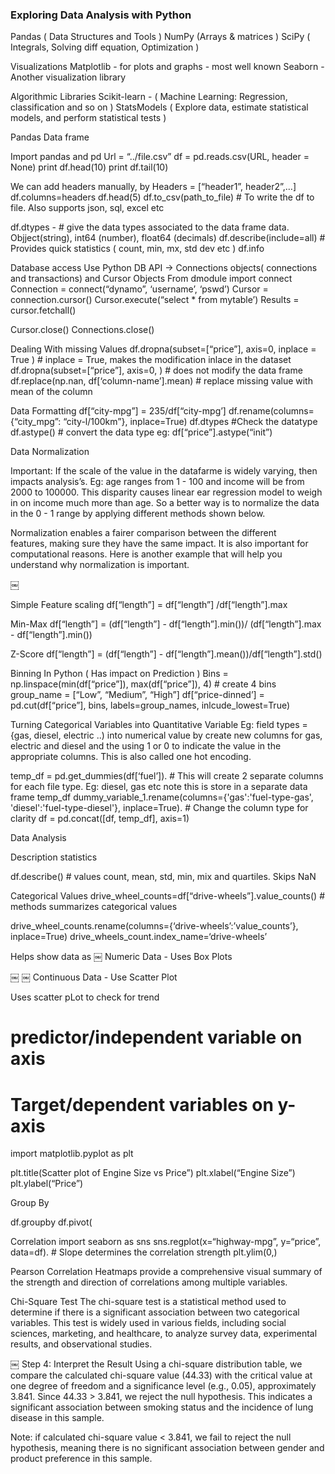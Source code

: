 ### Exploring Data Analysis with Python

Pandas ( Data Structures and Tools )
NumPy (Arrays & matrices )
SciPy ( Integrals, Solving diff equation, Optimization )



Visualizations
Matplotlib - for plots and graphs - most well known
Seaborn - Another visualization library

Algorithmic Libraries
Scikit-learn - ( Machine Learning: Regression, classification and so on )
StatsModels ( Explore data, estimate statistical models, and perform statistical tests )


Pandas Data frame

Import pandas and pd
Url = “../file.csv”
df = pd.reads.csv(URL, header = None)
print df.head(10)
print df.tail(10)

We can add headers manually, by
Headers = [“header1”, header2”,…]
df.columns=headers
df.head(5)
df.to_csv(path_to_file) # To write the df to file. Also supports json, sql, excel etc

df.dtypes - # give the data types associated to the data frame data. Objject(string), int64 (number), float64 (decimals)
df.describe(include=all)  # Provides quick statistics ( count, min, mx, std dev etc )
df.info 

Database access
Use Python DB API -> Connections objects( connections and transactions) and Cursor Objects
From dmodule import connect
Connection = connect(“dynamo”, ‘username’, ‘pswd’)
Cursor = connection.cursor()
Cursor.execute(“select * from mytable’)
Results = cursor.fetchall()

Cursor.close()
Connections.close()


Dealing With missing Values
df.dropna(subset=[“price”], axis=0, inplace = True ) # inplace = True, makes the modification inlace in the dataset
df.dropna(subset=[“price”], axis=0, ) # does not modify the data frame
df.replace(np.nan, df[‘column-name’].mean) # replace missing value with mean of the column

Data Formatting
df[“city-mpg”] = 235/df[“city-mpg’]
df.rename(columns={“city_mpg”: “city-l/100km”}, inplace=True)
df.dtypes #Check the datatype
df.astype() # convert the data type eg: df[“price”].astype(“init”)

Data Normalization

Important: If the scale of the value in the datafarme is widely varying, then impacts analysis’s. Eg: age ranges from 1 - 100 and income will be from 2000 to 100000.  This disparity causes linear ear regression model to weigh in on income much more than age. So a better way is to normalize the data in the 0 - 1 range by applying different methods shown below.

Normalization enables a fairer comparison between the different features, making sure they have the same impact. It is also important for computational reasons. Here is another example that will help you understand why normalization is important.

￼
 

Simple Feature scaling
df[“length”]  = df[“length”] /df[“length”].max

Min-Max
df[“length”]  = (df[“length”]  - df[“length”].min())/
                          (df[“length”].max  - df[“length”].min())

Z-Score
df[“length”]  = (df[“length”]  - df[“length”].mean())/df[“length”].std()

Binning In Python ( Has impact on Prediction )
Bins = np.linspace(min(df[“price”]), max(df[“price”]), 4) # create 4 bins
group_name = [“Low”, “Medium”, “High”]
df[“price-dinned’] = pd.cut(df[“price”], bins, labels=group_names, inlcude_lowest=True)

Turning Categorical Variables into Quantitative Variable
Eg: field types = {gas, diesel, electric ..) into numerical value by create new columns for gas, electric and diesel and the using 1 or 0 to indicate the value in the appropriate columns. This is also called one hot encoding.

temp_df = pd.get_dummies(df[‘fuel’]). # This will create 2 separate columns for each file type. Eg: diesel, gas etc note this is store in a separate data frame temp_df
dummy_variable_1.rename(columns={'gas':'fuel-type-gas', 'diesel':'fuel-type-diesel'}, inplace=True). # Change the column type for clarity
df = pd.concat([df, temp_df], axis=1)

Data Analysis

Description statistics

df.describe()  # values count, mean, std, min, mix and quartiles. Skips NaN 

Categorical Values
drive_wheel_counts=df[“drive-wheels”].value_counts()  # methods summarizes categorical values

drive_wheel_counts.rename(columns={‘drive-wheels’:’value_counts’}, inplace=True)
drive_wheels_count.index_name=‘drive-wheels’

Helps show data as 
￼
Numeric Data - Uses Box Plots

￼
￼
Continuous Data - Use Scatter Plot

Uses scatter pLot to check for trend
# predictor/independent variable on axis 
# Target/dependent variables on y-axis

import matplotlib.pyplot as plt

plt.title(Scatter plot of Engine Size vs Price”)
plt.xlabel(“Engine Size”)
plt.ylabel(“Price”)


Group By

df.groupby
df.pivot(


Correlation
import seaborn as sns
sns.regplot(x=“highway-mpg”, y=“price”, data=df).  # Slope determines the correlation strength
plt.ylim(0,)

Pearson Correlation
Heatmaps 
provide a comprehensive visual summary of the strength and direction of correlations among multiple variables.


Chi-Square Test
The chi-square test is a statistical method used to determine if there is a significant association between two categorical variables. This test is widely used in various fields, including social sciences, marketing, and healthcare, to analyze survey data, experimental results, and observational studies.

￼
Step 4: Interpret the Result
Using a chi-square distribution table, we compare the calculated chi-square value (44.33) with the critical value at one degree of freedom and a significance level (e.g., 0.05), approximately 3.841. Since 44.33 > 3.841, we reject the null hypothesis. This indicates a significant association between smoking status and the incidence of lung disease in this sample.

Note: if calculated chi-square value < 3.841, we fail to reject the null hypothesis, meaning there is no significant association between gender and product preference in this sample.
